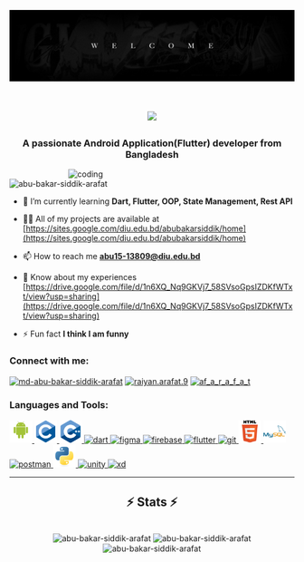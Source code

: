 ![logo](https://github.com/Abu-Bakar-Siddik-Arafat/Abu-Bakar-Siddik-Arafat/blob/main/1653513627585.jpeg)
<h1 align="center">
    <img src="https://readme-typing-svg.herokuapp.com/?font=Righteous&size=35&center=true&vCenter=true&width=500&height=70&duration=4000&lines=Hi+There!+👋;+I'm+Arafat+!;" />
</h1>
<h3 align="center">A passionate Android Application(Flutter) developer from Bangladesh</h3>
<img align="right" alt="coding" width="400" src="https://miro.medium.com/max/1360/0*7Q3yvSIv_t0ioJ-Z.gif">
<p align="left"> <img src="https://komarev.com/ghpvc/?username=abu-bakar-siddik-arafat&label=Profile%20views&color=0e75b6&style=flat" alt="abu-bakar-siddik-arafat" /> </p>

- 🌱 I’m currently learning **Dart, Flutter, OOP, State Management, Rest API**

- 👨‍💻 All of my projects are available at [https://sites.google.com/diu.edu.bd/abubakarsiddik/home](https://sites.google.com/diu.edu.bd/abubakarsiddik/home)

- 📫 How to reach me **abu15-13809@diu.edu.bd**

- 📄 Know about my experiences [https://drive.google.com/file/d/1n6XQ_Nq9GKVj7_58SVsoGpsIZDKfWTxt/view?usp=sharing](https://drive.google.com/file/d/1n6XQ_Nq9GKVj7_58SVsoGpsIZDKfWTxt/view?usp=sharing)

- ⚡ Fun fact **I think I am funny**

<h3 align="left">Connect with me:</h3>
<p align="left">
<a href="https://linkedin.com/in/md-abu-bakar-siddik-arafat" target="blank"><img align="center" src="https://raw.githubusercontent.com/rahuldkjain/github-profile-readme-generator/master/src/images/icons/Social/linked-in-alt.svg" alt="md-abu-bakar-siddik-arafat" height="30" width="40" /></a>
<a href="https://fb.com/raiyan.arafat.9" target="blank"><img align="center" src="https://raw.githubusercontent.com/rahuldkjain/github-profile-readme-generator/master/src/images/icons/Social/facebook.svg" alt="raiyan.arafat.9" height="30" width="40" /></a>
<a href="https://instagram.com/af_a_r_a_f_a_t" target="blank"><img align="center" src="https://raw.githubusercontent.com/rahuldkjain/github-profile-readme-generator/master/src/images/icons/Social/instagram.svg" alt="af_a_r_a_f_a_t" height="30" width="40" /></a>
</p>

<h3 align="left">Languages and Tools:</h3>
<p align="left"> <a href="https://developer.android.com" target="_blank" rel="noreferrer"> <img src="https://raw.githubusercontent.com/devicons/devicon/master/icons/android/android-original-wordmark.svg" alt="android" width="40" height="40"/> </a> <a href="https://www.cprogramming.com/" target="_blank" rel="noreferrer"> <img src="https://raw.githubusercontent.com/devicons/devicon/master/icons/c/c-original.svg" alt="c" width="40" height="40"/> </a> <a href="https://www.w3schools.com/cpp/" target="_blank" rel="noreferrer"> <img src="https://raw.githubusercontent.com/devicons/devicon/master/icons/cplusplus/cplusplus-original.svg" alt="cplusplus" width="40" height="40"/> </a> <a href="https://dart.dev" target="_blank" rel="noreferrer"> <img src="https://www.vectorlogo.zone/logos/dartlang/dartlang-icon.svg" alt="dart" width="40" height="40"/> </a> <a href="https://www.figma.com/" target="_blank" rel="noreferrer"> <img src="https://www.vectorlogo.zone/logos/figma/figma-icon.svg" alt="figma" width="40" height="40"/> </a> <a href="https://firebase.google.com/" target="_blank" rel="noreferrer"> <img src="https://www.vectorlogo.zone/logos/firebase/firebase-icon.svg" alt="firebase" width="40" height="40"/> </a> <a href="https://flutter.dev" target="_blank" rel="noreferrer"> <img src="https://www.vectorlogo.zone/logos/flutterio/flutterio-icon.svg" alt="flutter" width="40" height="40"/> </a> <a href="https://git-scm.com/" target="_blank" rel="noreferrer"> <img src="https://www.vectorlogo.zone/logos/git-scm/git-scm-icon.svg" alt="git" width="40" height="40"/> </a> <a href="https://www.w3.org/html/" target="_blank" rel="noreferrer"> <img src="https://raw.githubusercontent.com/devicons/devicon/master/icons/html5/html5-original-wordmark.svg" alt="html5" width="40" height="40"/> </a> <a href="https://www.mysql.com/" target="_blank" rel="noreferrer"> <img src="https://raw.githubusercontent.com/devicons/devicon/master/icons/mysql/mysql-original-wordmark.svg" alt="mysql" width="40" height="40"/> </a> <a href="https://postman.com" target="_blank" rel="noreferrer"> <img src="https://www.vectorlogo.zone/logos/getpostman/getpostman-icon.svg" alt="postman" width="40" height="40"/> </a> <a href="https://www.python.org" target="_blank" rel="noreferrer"> <img src="https://raw.githubusercontent.com/devicons/devicon/master/icons/python/python-original.svg" alt="python" width="40" height="40"/> </a> <a href="https://unity.com/" target="_blank" rel="noreferrer"> <img src="https://www.vectorlogo.zone/logos/unity3d/unity3d-icon.svg" alt="unity" width="40" height="40"/> </a> <a href="https://www.adobe.com/products/xd.html" target="_blank" rel="noreferrer"> <img src="https://cdn.worldvectorlogo.com/logos/adobe-xd.svg" alt="xd" width="40" height="40"/> </a> </p>

<hr/>

<h2 align="center">⚡ Stats ⚡</h2>
<br>
<div align=center>
  <img width=390 src="https://github-readme-streak-stats.herokuapp.com/?user=abu-bakar-siddik-arafat&count_private=true&theme=react&border_radius=10" alt="abu-bakar-siddik-arafat"/>
  <img width=390  src="https://github-readme-stats.vercel.app/api?username=abu-bakar-siddik-arafat&show_icons=true&locale=en&count_private=true&theme=react&rank_icon=github&border_radius=10" alt="abu-bakar-siddik-arafat" />
  <br/>
  <img width=325 align="center"  src="https://github-readme-stats.vercel.app/api/top-langs?username=abu-bakar-siddik-arafat&show_icons=true&locale=en&layout=compact&hide=HTML&langs_count=8&theme=react&border_radius=10&size_weight=0.5&count_weight=0.5&exclude_repo=github-readme-stats" alt="abu-bakar-siddik-arafat" />
</div>


